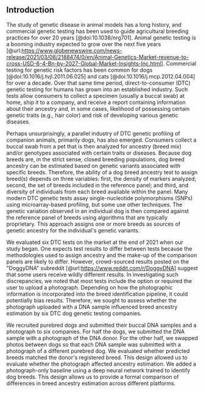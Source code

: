 ## Introduction

The study of genetic disease in animal models has a long history, and commercial genetic testing has been used to guide agricultural breeding practices for over 20 years [@doi:10.1038/nrg701].
Animal genetic testing is a booming industry expected to grow over the next five years [@url:https://www.globenewswire.com/news-release/2021/03/08/2188474/0/en/Animal-Genetics-Market-revenue-to-cross-USD-6-4-Bn-by-2027-Global-Market-Insights-Inc.html].
Commercial testing for genetic risk factors has been common for dogs [@doi:10.1016/j.tvjl.2011.06.025] and cats [@doi:10.1016/j.mcp.2012.04.004] for over a decade.
Over that same time period, direct-to-consumer (DTC) genetic testing for humans has grown into an established industry.
Such tests allow consumers to collect a specimen (usually a buccal swab) at home, ship it to a company, and receive a report containing information about their ancestry and, in some cases, likelihood of possessing certain genetic traits (e.g., hair color) and risk of developing various genetic diseases.

Perhaps unsurprisingly, a parallel industry of DTC genetic profiling of companion animals, primarily dogs, has also emerged.
Consumers collect a buccal swab from a pet that is then analyzed for ancestry (breed mix) and/or genotypes associated with certain traits or diseases.
Because dog breeds are, in the strict sense, closed breeding populations, dog breed ancestry can be estimated based on genetic variants associated with specific breeds.
Therefore, the ability of a dog breed ancestry test to assign breed(s) depends on three variables: first, the density of markers analyzed; second, the set of breeds included in the reference panel; and third, and diversity of individuals from each breed available within the panel.
Many modern DTC genetic tests assay single-nucleotide polymorphisms (SNPs) using microarray-based profiling, but some use other techniques.
The genetic variation observed in an individual dog is then compared against the reference panel of breeds using algorithms that are typically proprietary.
This approach assigns one or more breeds as sources of genetic ancestry for the individual's genetic variants.


We evaluated six DTC tests on the market at the end of 2021 when our study began.
One expects test results to differ between tests because the methodologies used to assign ancestry and the make-up of the comparison panels are likely to differ.
However, crowd-sourced results posted on the "DoggyDNA" subreddit [@url:https://www.reddit.com/r/DoggyDNA] suggest that some users receive wildly different results.
In investigating such discrepancies, we noted that most tests include the option or required the user to upload a photograph.
Depending on how the photographic information is incorporated into the breed identification pipeline, it could potentially bias results.
Therefore, we sought to assess whether the photograph uploaded with a DNA sample influenced breed ancestry estimation by six DTC dog genetic testing companies.

We recruited purebred dogs and submitted their buccal DNA samples and a photograph to six companies.
For half the dogs, we submitted the DNA sample with a photograph of the DNA donor.
For the other half, we swapped photos between dogs so that each DNA sample was submitted with a photograph of a different purebred dog.
We evaluated whether predicted breeds matched the donor's registered breed.
This design allowed us to evaluate whether the photograph affected ancestry estimation.
We added a photograph-only baseline using a deep neural network trained to identify dog breeds.
This design allows us to provide a formal comparison of differences in breed ancestry estimation across different platforms.

